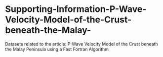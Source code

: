 # Supporting-Information-P-Wave-Velocity-Model-of-the-Crust-beneath-the-Malay-
Datasets related to the article:  P-Wave Velocity Model of the Crust beneath the Malay Peninsula using a Fast Fortran Algorithm
